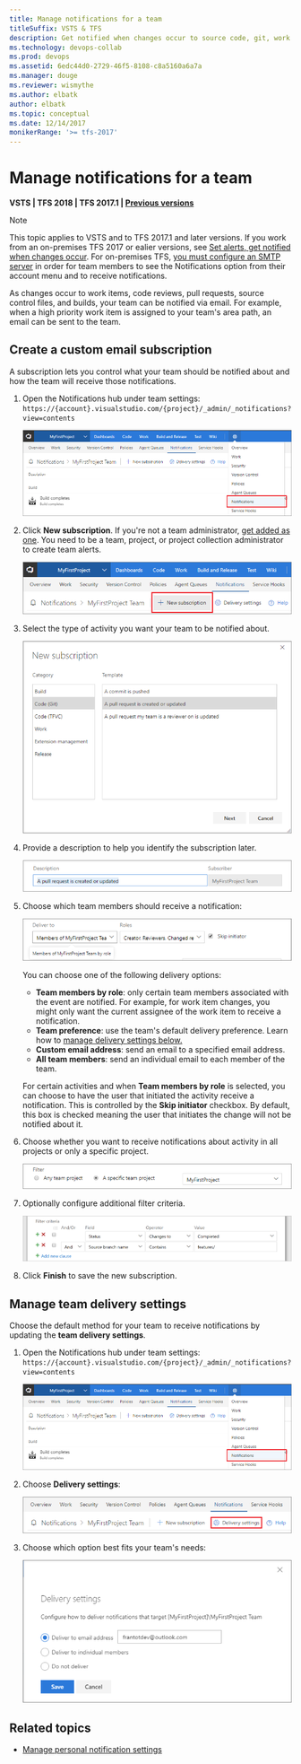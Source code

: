 ```yaml
---
title: Manage notifications for a team
titleSuffix: VSTS & TFS 
description: Get notified when changes occur to source code, git, work items, and builds in Visual Studio Team Services & Team Foundation Server  
ms.technology: devops-collab
ms.prod: devops
ms.assetid: 6edc44d0-2729-46f5-8108-c8a5160a6a7a
ms.manager: douge
ms.reviewer: wismythe
ms.author: elbatk
author: elbatk
ms.topic: conceptual
ms.date: 12/14/2017  
monikerRange: '>= tfs-2017'
---
```



# Manage notifications for a team

<b>VSTS | TFS 2018 | TFS 2017.1 | [Previous versions](../work/track/alerts-and-notifications.md)</b> 

> [!NOTE]  
> This topic applies to VSTS and to TFS 2017.1 and later versions. If you work from an on-premises TFS 2017 or ealier versions, see [Set alerts, get notified when changes occur](../work/track/alerts-and-notifications.md). For on-premises TFS, [you must configure an SMTP server](/tfs/server/admin/setup-customize-alerts) in order for team members to see the Notifications option from their account menu and to receive notifications. 
 
As changes occur to work items, code reviews, pull requests, source control files, and builds, your team can be notified via email. For example, when a high priority work item is assigned to your team's area path, an email can be sent to the team.

## Create a custom email subscription

A subscription lets you control what your team should be notified about and how the team will receive those notifications.

1. Open the Notifications hub under team settings: `https://{account}.visualstudio.com/{project}/_admin/_notifications?view=contents`
	
	![Notifications under settings menu](_img/team-notifications-settings-menu.png)

2. Click **New subscription**. If you're not a team administrator, [get added as one](../work/scale/add-team-administrator.md). You need to be a team, project, or project collection administrator to create team alerts.

	![New subscription](_img/new-subscription.png)
	
3. Select the type of activity you want your team to be notified about.
	
	![Select event category and template](_img/new-sub-page1.png)

4. Provide a description to help you identify the subscription later.

	![Select event category and template](_img/new-sub-description.png)

5. Choose which team members should receive a notification:

	![Select role](_img/new-sub-team-delivery-by-role.png)

   You can choose one of the following delivery options:
   * **Team members by role**: only certain team members associated with the event are notified. For example, for work item changes, you might only want the current assignee of the work item to receive a notification.
   * **Team preference**: use the team's default delivery preference. Learn how to [manage delivery settings below.](#manage)
   * **Custom email address**: send an email to a specified email address.
   * **All team members**: send an individual email to each member of the team.

   For certain activities and when **Team members by role** is selected, you can choose to have the user that initiated the activity receive a notification. This is controlled by the **Skip initiator** checkbox. By default, this box is checked meaning the user that initiates the change will not be notified about it.

6. Choose whether you want to receive notifications about activity in all projects or only a specific project.

	![Select scope](_img/new-sub-scope.png)

7. Optionally configure additional filter criteria.

	![Select scope](_img/new-sub-filter-conditions.png)

7. Click **Finish** to save the new subscription.

<a name="manage" />

## Manage team delivery settings

Choose the default method for your team to receive notifications by updating the **team delivery settings**.

1. Open the Notifications hub under team settings: `https://{account}.visualstudio.com/{project}/_admin/_notifications?view=contents`
	
	![Notifications under settings menu](_img/team-notifications-settings-menu.png)

2. Choose **Delivery settings**:

	![Delivery settings](_img/delivery-settings.png)

3. Choose which option best fits your team's needs:

	![Delivery settings options](_img/delivery-settings-options.png)

## Related topics

- [Manage personal notification settings](howto-manage-personal-notifications.md)  